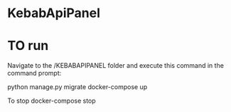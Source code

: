 # KebabApiPanel


# TO run
Navigate to the /KEBABAPIPANEL folder and execute this command in the command prompt:

python manage.py migrate 
docker-compose up

To stop
docker-compose stop